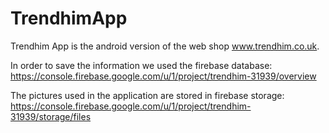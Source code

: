 # TrendhimApp

Trendhim App is the android version of the web shop www.trendhim.co.uk.

In order to save the information we used the firebase database: https://console.firebase.google.com/u/1/project/trendhim-31939/overview

The pictures used in the application are stored in firebase storage: https://console.firebase.google.com/u/1/project/trendhim-31939/storage/files
